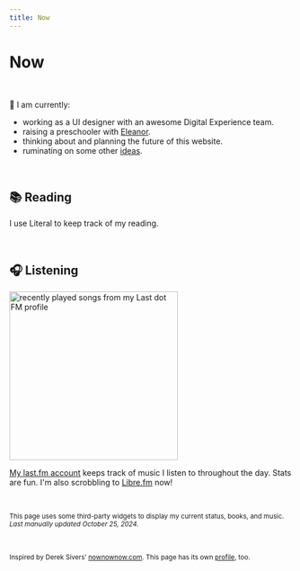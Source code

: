 ```yaml
---
title: Now
---
```


# Now

<div class="container-small">
<script src="https://status.lol/nsmsn.js?time&link&fluent&pretty"></script>
</div>

&nbsp;

🍂 I am currently:

- working as a UI designer with an awesome Digital Experience team.
- raising a preschooler with [Eleanor](https://eleanoraldrich.com).
- thinking about and planning the future of this website.
- ruminating on some other [ideas](/ideas.html).

&nbsp;

## 📚 Reading

<div id="literal-widget" handle="nsmsn" status="IS_READING" layout="list"></div>
<script src="https://literal.club/js/widget.js"></script>

I use Literal to keep track of my reading.

&nbsp;

## 🎧 Listening

<a href="https://www.last.fm/user/nsmsn"><img src="https://lastfm-recently-played.vercel.app/api?user=nsmsn&count=10&width=300" height="auto" width="300px" loading="lazy" alt="recently played songs from my Last dot FM profile"/></a>

[My last.fm account](https://www.last.fm/user/nsmsn) keeps track of music I listen to throughout the day. Stats are fun. I'm also scrobbling to [Libre.fm](https://libre.fm/user/nsmsn) now!

&nbsp;

<small>
This page uses some third-party widgets to display my current status, books, and music.<br />
<em>Last manually updated October 25, 2024.</em>
</small>

&nbsp;

<small>
Inspired by Derek Sivers’ <a href="https://nownownow.com/about">nownownow.com</a>. This page has its own <a href="https://nownownow.com/p/Mu02">profile</a>, too.
</small>